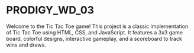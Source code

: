 # PRODIGY_WD_03
Welcome to the Tic Tac Toe game! This project is a classic implementation of Tic Tac Toe using HTML, CSS, and JavaScript. It features a 3x3 game board, colorful designs, interactive gameplay, and a scoreboard to track wins and draws.
